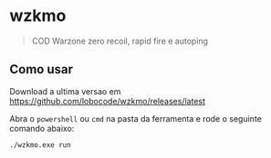 # wzkmo

> COD Warzone zero recoil, rapid fire e autoping

## Como usar

Download a ultima versao em https://github.com/lobocode/wzkmo/releases/latest

Abra o `powershell` ou `cmd` na pasta da ferramenta e rode o seguinte comando abaixo:

```sh
./wzkmo.exe run
```
